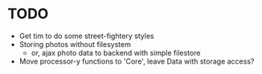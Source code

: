 
# TODO

- Get tim to do some street-fightery styles
- Storing photos without filesystem
  - or, ajax photo data to backend with simple filestore
- Move processor-y functions to 'Core', leave Data with storage access?

